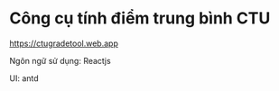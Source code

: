 # Công cụ tính điểm trung bình CTU

<https://ctugradetool.web.app>

Ngôn ngữ sử dụng: Reactjs

UI: antd
